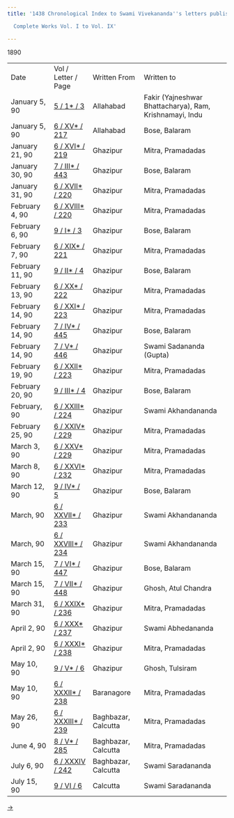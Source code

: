 ```yaml
---
title: '1438 Chronological Index to Swami Vivekananda''s letters published in the

  Complete Works Vol. I to Vol. IX'

---
```





1890

<div class="center">

|                 |                                                                                  |                     |                                                         |
|-----------------|----------------------------------------------------------------------------------|---------------------|---------------------------------------------------------|
| Date            | Vol / Letter / Page                                                              | Written From        | Written to                                              |
| January 5, 90   | [5 / 1\* / 3](../../../volume_5/epistles_first_series/)                | Allahabad           | Fakir (Yajneshwar Bhattacharya), Ram, Krishnamayi, Indu |
| January 5, 90   | [6 / XV\* / 217](../../../volume_6/epistles_second_series/)              | Allahabad           | Bose, Balaram                                           |
| January 21, 90  | [6 / XVI\* / 219](../../../volume_6/epistles_second_series/)             | Ghazipur            | Mitra, Pramadadas                                       |
| January 30, 90  | [7 / III\* / 443](../../../volume_7/epistles_third_series/)               | Ghazipur            | Bose, Balaram                                           |
| January 31, 90  | [6 / XVII\* / 220](../../../volume_6/epistles_second_series/)            | Ghazipur            | Mitra, Pramadadas                                       |
| February 4, 90  | [6 / XVIII\* / 220](../../../volume_6/epistles_second_series/)           | Ghazipur            | Mitra, Pramadadas                                       |
| February 6, 90  | [9 / I\* / 3](../../../volume_9/letters_fifth_series/)                   | Ghazipur            | Bose, Balaram                                           |
| February 7, 90  | [6 / XIX\* / 221](../../../volume_6/epistles_second_series/)             | Ghazipur            | Mitra, Pramadadas                                       |
| February 11, 90 | [9 / II\* / 4](../../../volume_9/letters_fifth_series/)                  | Ghazipur            | Bose, Balaram                                           |
| February 13, 90 | [6 / XX\* / 222](../../../volume_6/epistles_second_series/)              | Ghazipur            | Mitra, Pramadadas                                       |
| February 14, 90 | [6 / XXI\* / 223](../../../volume_6/epistles_second_series/)             | Ghazipur            | Mitra, Pramadadas                                       |
| February 14, 90 | [7 / IV\* / 445](../../../volume_7/epistles_third_series/)                | Ghazipur            | Bose, Balaram                                           |
| February 14, 90 | [7 / V\* / 446](../../../volume_7/epistles_third_series/)               | Ghazipur            | Swami Sadananda (Gupta)                                 |
| February 19, 90 | [6 / XXII\* / 223](../../../volume_6/epistles_second_series/)            | Ghazipur            | Mitra, Pramadadas                                       |
| February 20, 90 | [9 / III\* / 4](../../../volume_9/letters_fifth_series/)                 | Ghazipur            | Bose, Balaram                                           |
| February, 90    | [6 / XXIII\* / 224](../../../volume_6/epistles_second_series/)  | Ghazipur            | Swami Akhandananda                                      |
| February 25, 90 | [6 / XXIV\* / 229](../../../volume_6/epistles_second_series/)            | Ghazipur            | Mitra, Pramadadas                                       |
| March 3, 90     | [6 / XXV\* / 229](../../../volume_6/epistles_second_series/)             | Ghazipur            | Mitra, Pramadadas                                       |
| March 8, 90     | [6 / XXVI\* / 232](../../../volume_6/epistles_second_series/)            | Ghazipur            | Mitra, Pramadadas                                       |
| March 12, 90    | [9 / IV\* / 5](../../../volume_9/letters_fifth_series/)         | Ghazipur            | Bose, Balaram                                           |
| March, 90       | [6 / XXVII\* / 233](../../../volume_6/epistles_second_series/)  | Ghazipur            | Swami Akhandananda                                      |
| March, 90       | [6 / XXVIII\* / 234](../../../volume_6/epistles_second_series/) | Ghazipur            | Swami Akhandananda                                      |
| March 15, 90    | [7 / VI\* / 447](../../../volume_7/epistles_third_series/)                | Ghazipur            | Bose, Balaram                                           |
| March 15, 90    | [7 / VII\* / 448](../../../volume_7/epistles_third_series/)         | Ghazipur            | Ghosh, Atul Chandra                                     |
| March 31, 90    | [6 / XXIX\* / 236](../../../volume_6/epistles_second_series/)            | Ghazipur            | Mitra, Pramadadas                                       |
| April 2, 90     | [6 / XXX\* / 237](../../../volume_6/epistles_second_series/)            | Ghazipur            | Swami Abhedananda                                       |
| April 2, 90     | [6 / XXXI\* / 238](../../../volume_6/epistles_second_series/)            | Ghazipur            | Mitra, Pramadadas                                       |
| May 10, 90      | [9 / V\* / 6](../../../volume_9/letters_fifth_series/)              | Ghazipur            | Ghosh, Tulsiram                                         |
| May 10, 90      | [6 / XXXII\* / 238](../../../volume_6/epistles_second_series/)           | Baranagore          | Mitra, Pramadadas                                       |
| May 26, 90      | [6 / XXXIII\* / 239](../../../volume_6/epistles_second_series/)          | Baghbazar, Calcutta | Mitra, Pramadadas                                       |
| June 4, 90      | [8 / V\* / 285](../../../volume_8/epistles_fourth_series/)               | Baghbazar, Calcutta | Mitra, Pramadadas                                       |
| July 6, 90      | [6 / XXXIV / 242](../../../volume_6/epistles_second_series/)          | Baghbazar, Calcutta | Swami Saradananda                                       |
| July 15, 90     | [9 / VI / 6](../../../volume_9/letters_fifth_series/)                 | Calcutta            | Swami Saradananda                                       |

[→](1891.htm)